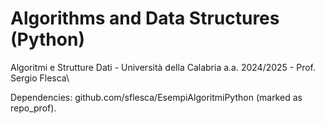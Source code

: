 # Algorithms and Data Structures (Python)

Algoritmi e Strutture Dati - Università della Calabria a.a. 2024/2025 - Prof. Sergio Flesca\

Dependencies: github.com/sflesca/EsempiAlgoritmiPython (marked as repo_prof).
